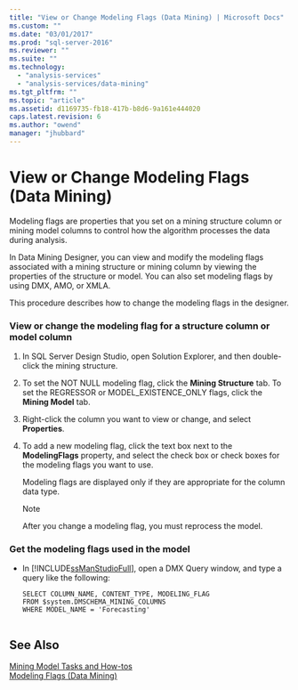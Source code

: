 ```yaml
---
title: "View or Change Modeling Flags (Data Mining) | Microsoft Docs"
ms.custom: ""
ms.date: "03/01/2017"
ms.prod: "sql-server-2016"
ms.reviewer: ""
ms.suite: ""
ms.technology: 
  - "analysis-services"
  - "analysis-services/data-mining"
ms.tgt_pltfrm: ""
ms.topic: "article"
ms.assetid: d1169735-fb18-417b-b8d6-9a161e444020
caps.latest.revision: 6
ms.author: "owend"
manager: "jhubbard"
---
```

# View or Change Modeling Flags (Data Mining)
  Modeling flags are properties that you set on a mining structure column or mining model columns to control how the algorithm processes the data during analysis.  
  
 In Data Mining Designer, you can view and modify the modeling flags associated with a mining structure or mining column by viewing the properties of the structure or model. You can also set modeling flags by using DMX, AMO, or XMLA.  
  
 This procedure describes how to change the modeling flags in the designer.  
  
### View or change the modeling flag for a structure column or model column  
  
1.  In SQL Server Design Studio, open Solution Explorer, and then double-click the mining structure.  
  
2.  To set the NOT NULL modeling flag, click the **Mining Structure** tab. To set the REGRESSOR or MODEL_EXISTENCE_ONLY flags, click the **Mining Model** tab.  
  
3.  Right-click the column you want to view or change, and select **Properties**.  
  
4.  To add a new modeling flag, click the text box next to the **ModelingFlags** property, and select the check box or check boxes for the modeling flags you want to use.  
  
     Modeling flags are displayed only if they are appropriate for the column data type.  
  
    > [!NOTE]  
    >  After you change a modeling flag, you must reprocess the model.  
  
### Get the modeling flags used in the model  
  
-   In [!INCLUDE[ssManStudioFull](../../advanced-analytics/r-services/includes/ssmanstudiofull-md.md)], open a DMX Query window, and type a query like the following:  
  
    ```  
    SELECT COLUMN_NAME, CONTENT_TYPE, MODELING_FLAG  
    FROM $system.DMSCHEMA_MINING_COLUMNS  
    WHERE MODEL_NAME = 'Forecasting'  
  
    ```  
  
## See Also  
 [Mining Model Tasks and How-tos](../../analysis-services/data-mining/mining-model-tasks-and-how-tos.md)   
 [Modeling Flags &#40;Data Mining&#41;](../../analysis-services/data-mining/modeling-flags-data-mining.md)  
  
  